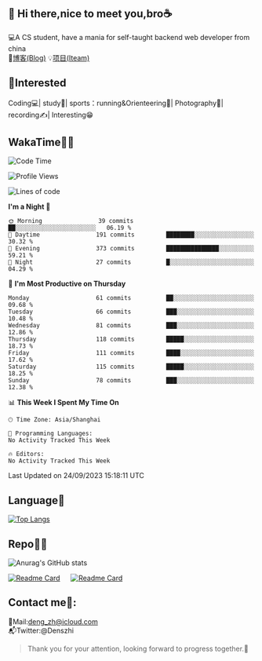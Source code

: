 👋 Hi there,nice to meet you,bro☕
---
💻A CS student, have a mania for self-taught backend web developer from china   
📌[博客(Blog)](https://github.com/HealUP/MyBlog)
💡[项目(Iteam)](https://healup.github.io/)

 <!-- waka-box start -->
 <!-- waka-box end -->
 
🧲**Interested**
--
Coding💻| study📖| sports：running&Orienteering🏃‍| Photography📸| recording✍️| Interesting😁

WakaTime👨‍💻
---
<!--START_SECTION:waka-->
![Code Time](http://img.shields.io/badge/Code%20Time-504%20hrs%2020%20mins-blue)

![Profile Views](http://img.shields.io/badge/Profile%20Views-10-blue)

![Lines of code](https://img.shields.io/badge/From%20Hello%20World%20I%27ve%20Written-168.9%20thousand%20lines%20of%20code-blue)

**I'm a Night 🦉** 

```text
🌞 Morning                39 commits          ██░░░░░░░░░░░░░░░░░░░░░░░   06.19 % 
🌆 Daytime                191 commits         ████████░░░░░░░░░░░░░░░░░   30.32 % 
🌃 Evening                373 commits         ███████████████░░░░░░░░░░   59.21 % 
🌙 Night                  27 commits          █░░░░░░░░░░░░░░░░░░░░░░░░   04.29 % 
```
📅 **I'm Most Productive on Thursday** 

```text
Monday                   61 commits          ██░░░░░░░░░░░░░░░░░░░░░░░   09.68 % 
Tuesday                  66 commits          ███░░░░░░░░░░░░░░░░░░░░░░   10.48 % 
Wednesday                81 commits          ███░░░░░░░░░░░░░░░░░░░░░░   12.86 % 
Thursday                 118 commits         █████░░░░░░░░░░░░░░░░░░░░   18.73 % 
Friday                   111 commits         ████░░░░░░░░░░░░░░░░░░░░░   17.62 % 
Saturday                 115 commits         █████░░░░░░░░░░░░░░░░░░░░   18.25 % 
Sunday                   78 commits          ███░░░░░░░░░░░░░░░░░░░░░░   12.38 % 
```


📊 **This Week I Spent My Time On** 

```text
🕑︎ Time Zone: Asia/Shanghai

💬 Programming Languages: 
No Activity Tracked This Week

🔥 Editors: 
No Activity Tracked This Week
```


 Last Updated on 24/09/2023 15:18:11 UTC
<!--END_SECTION:waka-->

Language🚀
---
[![Top Langs](https://github-readme-stats.vercel.app/api/top-langs/?username=HealUP&layout=compact&hide_border=true)](https://github.com/HealUP)

Repo🧑‍💻
---
![Anurag's GitHub stats](https://github-readme-stats.vercel.app/api?username=HealUP&count_private=true&show_icons=true&theme=gruvbox&hide_border=true) 

[![Readme Card](https://github-readme-stats.vercel.app/api/pin/?username=HealUP&repo=InternetEy&theme=transparent)](https://github.com/HealUP/InternetEy) &emsp;
[![Readme Card](https://github-readme-stats.vercel.app/api/pin/?username=HealUP&repo=CampusExperience&theme=transparent)](https://github.com/HealUP/CampusExperience)


Contact me📱:
---
📮Mail:deng_zh@icloud.com  
📬Twitter:@Denszhi  

> Thank you for your attention, looking forward to progress together.🎉
